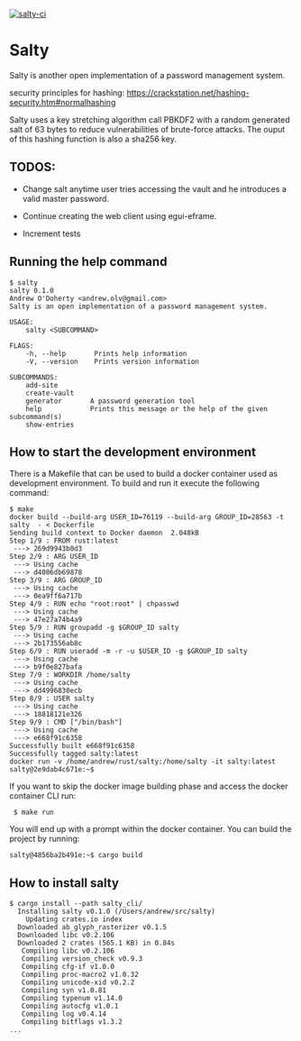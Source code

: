 [![salty-ci](https://github.com/andrw85/salty/actions/workflows/rust.yml/badge.svg)](https://github.com/andrw85/salty/actions/workflows/rust.yml)

# Salty
Salty is another open implementation of a password management system.

security principles for hashing: https://crackstation.net/hashing-security.htm#normalhashing

Salty uses a key stretching algorithm call PBKDF2 with a random generated salt of 63 bytes to reduce vulnerabilities of brute-force attacks. The ouput of this hashing function is also a sha256 key.

## TODOS:

- Change salt anytime user tries accessing the vault and he introduces a valid master password.

- Continue creating the web client using egui-eframe.

- Increment tests

## Running the help command

```
$ salty
salty 0.1.0
Andrew O'Doherty <andrew.olv@gmail.com>
Salty is an open implementation of a password management system.

USAGE:
    salty <SUBCOMMAND>

FLAGS:
    -h, --help       Prints help information
    -V, --version    Prints version information

SUBCOMMANDS:
    add-site
    create-vault
    generator       A password generation tool
    help            Prints this message or the help of the given subcommand(s)
    show-entries
```

## How to start the development environment

There is a Makefile that can be used to build a docker container used as development environment. To build and run it execute the following command:
```
$ make
docker build --build-arg USER_ID=76119 --build-arg GROUP_ID=28563 -t salty  - < Dockerfile
Sending build context to Docker daemon  2.048kB
Step 1/9 : FROM rust:latest
 ---> 269d9943b0d3
Step 2/9 : ARG USER_ID
 ---> Using cache
 ---> d4006db69878
Step 3/9 : ARG GROUP_ID
 ---> Using cache
 ---> 0ea9ff6a717b
Step 4/9 : RUN echo "root:root" | chpasswd
 ---> Using cache
 ---> 47e27a74b4a9
Step 5/9 : RUN groupadd -g $GROUP_ID salty
 ---> Using cache
 ---> 2b173556ab8c
Step 6/9 : RUN useradd -m -r -u $USER_ID -g $GROUP_ID salty
 ---> Using cache
 ---> b9f0e827bafa
Step 7/9 : WORKDIR /home/salty
 ---> Using cache
 ---> dd4996830ecb
Step 8/9 : USER salty
 ---> Using cache
 ---> 18818121e326
Step 9/9 : CMD ["/bin/bash"]
 ---> Using cache
 ---> e668f91c6358
Successfully built e668f91c6358
Successfully tagged salty:latest
docker run -v /home/andrew/rust/salty:/home/salty -it salty:latest
salty@2e9dab4c671e:~$
```

If you want to skip the docker image building phase and access the docker container CLI run:
```
 $ make run
```
You will end up with a prompt within the docker container. You can build the project by running:

```
salty@4856ba2b491e:~$ cargo build
```
## How to install salty

```
$ cargo install --path salty_cli/
  Installing salty v0.1.0 (/Users/andrew/src/salty)
    Updating crates.io index
  Downloaded ab_glyph_rasterizer v0.1.5
  Downloaded libc v0.2.106
  Downloaded 2 crates (565.1 KB) in 0.84s
   Compiling libc v0.2.106
   Compiling version_check v0.9.3
   Compiling cfg-if v1.0.0
   Compiling proc-macro2 v1.0.32
   Compiling unicode-xid v0.2.2
   Compiling syn v1.0.81
   Compiling typenum v1.14.0
   Compiling autocfg v1.0.1
   Compiling log v0.4.14
   Compiling bitflags v1.3.2
...
```
